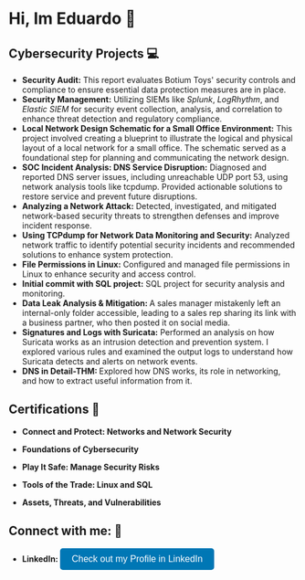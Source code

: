 <h1> Hi, Im Eduardo 👋</h1>

<h2>Cybersecurity Projects 💻</h2>
<ul>
  <li>
    <b>Security Audit:</b> This report evaluates Botium Toys' security controls and compliance to ensure essential data protection measures are in place.
  </li>
  <li>
    <b>Security Management:</b> Utilizing SIEMs like <i>Splunk</i>, <i>LogRhythm</i>, and <i>Elastic SIEM</i> for security event collection, analysis, and correlation to enhance threat detection and regulatory compliance.
  </li>
  <li>
    <b>Local Network Design Schematic for a Small Office Environment:</b>
    This project involved creating a blueprint to illustrate the logical and physical layout of a local network for a small office. The schematic served as a foundational step for planning and communicating the network design.
  </li>
  <li>
    <b>SOC Incident Analysis: DNS Service Disruption:</b> 
    Diagnosed and reported DNS server issues, including unreachable UDP port 53, using network analysis tools like tcpdump. Provided actionable solutions to restore service and prevent future disruptions.
  </li>
  <li>
    <b>Analyzing a Network Attack:</b> 
    Detected, investigated, and mitigated network-based security threats to strengthen defenses and improve incident response.
  </li>
  <li>
    <b>Using TCPdump for Network Data Monitoring and Security:</b> 
    Analyzed network traffic to identify potential security incidents and recommended solutions to enhance system protection.
  </li>
  <li>
    <b>File Permissions in Linux:</b> 
    Configured and managed file permissions in Linux to enhance security and access control.
  </li>
<li>
  <b>Initial commit with SQL project:</b> SQL project for security analysis and monitoring.
</li>
  <li>
    <b>Data Leak Analysis & Mitigation: </b> A sales manager mistakenly left an internal-only folder accessible, leading to a sales rep sharing its link with a business partner, who then posted it on social media.
  </li>
  <li> 
  <b> Signatures and Logs with Suricata:</b> Performed an analysis on how Suricata works as an intrusion detection and prevention system. I explored various rules and examined the output logs to understand how Suricata detects and alerts on network events. 
  </li>
  <li>
    <b> DNS in Detail-THM: </b> Explored how DNS works, its role in networking, and how to extract useful information from it.
  </li>
</ul>

<h2>Certifications 📄</h2>

<ul>
  <li>
    <b> Connect and Protect: Networks and Network Security </b>
  </li>
</ul>
<ul>
  <li>
    <b> Foundations of Cybersecurity </b>
  </li>
</ul>
<ul>
  <li>
    <b> Play It Safe: Manage Security Risks </b>
  </li>
</ul>
<ul>
  <li>
    <b> Tools of the Trade: Linux and SQL </b> 
  </li>
</ul>
<ul>
<li>
  <b> Assets, Threats, and Vulnerabilities </b>
</li>
</ul> 
<h2> Connect with me: 📲 </h2>

<ul>
  <li>
    <b>LinkedIn:</b>
    <a href="https://www.linkedin.com/in/ecobianiii" target="_blank">
      <button style="background-color: #0077B5; color: white; border: none; padding: 10px 20px; border-radius: 5px; font-size: 16px;">
        Check out my Profile in LinkedIn
      </button>
    </a>
  </li>
</ul>
